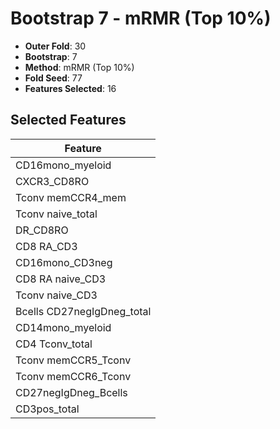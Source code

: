 # Bootstrap 7 - mRMR (Top 10%)

- **Outer Fold**: 30
- **Bootstrap**: 7
- **Method**: mRMR (Top 10%)
- **Fold Seed**: 77
- **Features Selected**: 16

## Selected Features

| Feature |
|---------|
| CD16mono_myeloid |
| CXCR3_CD8RO |
| Tconv memCCR4_mem |
| Tconv naive_total |
| DR_CD8RO |
| CD8 RA_CD3 |
| CD16mono_CD3neg |
| CD8 RA naive_CD3 |
| Tconv naive_CD3 |
| Bcells CD27negIgDneg_total |
| CD14mono_myeloid |
| CD4 Tconv_total |
| Tconv memCCR5_Tconv |
| Tconv memCCR6_Tconv |
| CD27negIgDneg_Bcells |
| CD3pos_total |
